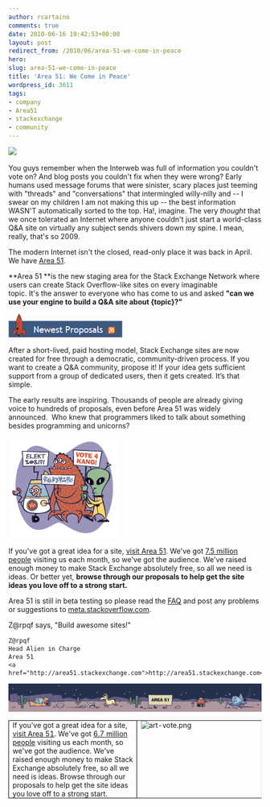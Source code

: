 ```yaml
---
author: rcartaino
comments: true
date: 2010-06-16 19:42:53+00:00
layout: post
redirect_from: /2010/06/area-51-we-come-in-peace
hero: 
slug: area-51-we-come-in-peace
title: 'Area 51: We Come in Peace'
wordpress_id: 3611
tags:
- company
- Area51
- stackexchange
- community
---
```


[![](http://blog.stackoverflow.com/wp-content/uploads/Area-51-Banner1.png)](http://area51.stackexchange.com)

You guys remember when the Interweb was full of information you couldn't vote on? And blog posts you couldn't fix when they were wrong? Early humans used message forums that were sinister, scary places just teeming with "threads" and "conversations" that intermingled willy-nilly and -- I swear on my children I am not making this up -- the best information WASN'T automatically sorted to the top. Ha!, imagine. The very _thought_ that we once tolerated an Internet where anyone couldn't just start a world-class Q&A site on virtually any subject sends shivers down my spine. I mean, really, that's so 2009.

The modern Internet isn't the closed, read-only place it was back in April. We have [Area 51](http://area51.stackexchange.com).

**Area 51 **is the new staging area for the Stack Exchange Network where users can create Stack Overflow-like sites on every imaginable topic. It's the answer to everyone who has come to us and asked **"can we use your engine to build a Q&A site about {topic}?"**

![](/images/wordpress/screen1.png)

After a short-lived, paid hosting model, Stack Exchange sites are now created for free through a democratic, community-driven process. If you want to create a Q&A community, propose it! If your idea gets sufficient support from a group of dedicated users, then it gets created. It’s that simple.

The early results are inspiring. Thousands of people are already giving voice to hundreds of proposals, even before Area 51 was widely announced.  Who knew that programmers liked to talk about something besides programming and unicorns?

![](/images/wordpress/art-vote.png)

If you've got a great idea for a site, [visit Area 51](http://area51.stackexchange.com/). We've got [7.5 million people](http://www.quantcast.com/p-c1rF4kxgLUzNc) visiting us each month, so we've got the audience. We've raised enough money to make Stack Exchange absolutely free, so all we need is ideas. Or better yet, **browse through our proposals to help get the site ideas you love off to a strong start.**

Area 51 is still in beta testing so please read the [FAQ](http://area51.stackexchange.com/faq) and post any problems or suggestions to [meta.stackoverflow.com](http://meta.stackoverflow.com/).

Z@rpqf says, "Build awesome sites!"

    
    Z@rpqf
    Head Alien in Charge
    Area 51
    <a href="http://area51.stackexchange.com">http://area51.stackexchange.com</a>


![](/images/wordpress/faq-header1.png)





<table cellpadding="0" cellspacing="0" style="border-collapse: collapse; border: medium none;" border="1" class="MsoTableGrid" >
<tbody >
<tr >

<td width="319" style="width: 239.4pt; border: 1pt solid black; padding: 0in 5.4pt;" valign="top" >If you've got a great idea for a site, <a href="http://area51.stackexchange.com/">visit Area 51</a>. We've got <a href="http://www.quantcast.com/p-c1rF4kxgLUzNc">6.7 million people</a> visiting us   each month, so we've got the audience. We've raised enough money to make   Stack Exchange absolutely free, so all we need is ideas. Browse through our   proposals to help get the site ideas you love off to a strong start.
</td>

<td width="319" style="width: 239.4pt; padding: 0in 5.4pt;" valign="top" ><img src="file:///C:/Users/ROBERT/AppData/Local/Temp/msohtmlclip1/01/clip_image002.gif" alt="art-vote.png">
</td>
</tr>
</tbody>
</table>

